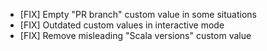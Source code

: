 - [FIX] Empty "PR branch" custom value in some situations
- [FIX] Outdated custom values in interactive mode
- [FIX] Remove misleading "Scala versions" custom value
